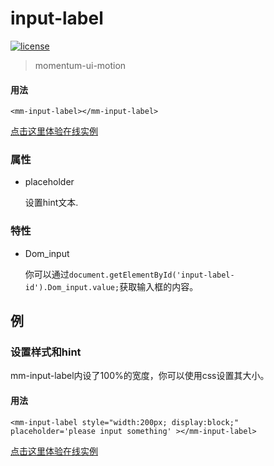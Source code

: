 <!-- 
---
date: 2020/4/27 14:00:00
---
-->
# input-label

[![license](https://img.shields.io/github/license/momentum-design/momentum-ui.svg?color=blueviolet)](https://github.com/momentum-design/momentum-ui/blob/master/charts/LICENSE)

> momentum-ui-motion

#### 用法

<!--#html1#-->
```
<mm-input-label></mm-input-label>
```

[点击这里体验在线实例](https://codepen.io/arthusliang/pen/KKdmqPQ)

### 属性

+ placeholder

	设置hint文本.
	
### 特性

+ Dom_input
	
	你可以通过```document.getElementById('input-label-id').Dom_input.value;```获取输入框的内容。

## 例

### 设置样式和hint

mm-input-label内设了100%的宽度，你可以使用css设置其大小。

#### 用法

<!--#html2#-->
```
<mm-input-label style="width:200px; display:block;" placeholder='please input something' ></mm-input-label>
```

[点击这里体验在线实例](https://codepen.io/arthusliang/pen/oNjWwNN)
